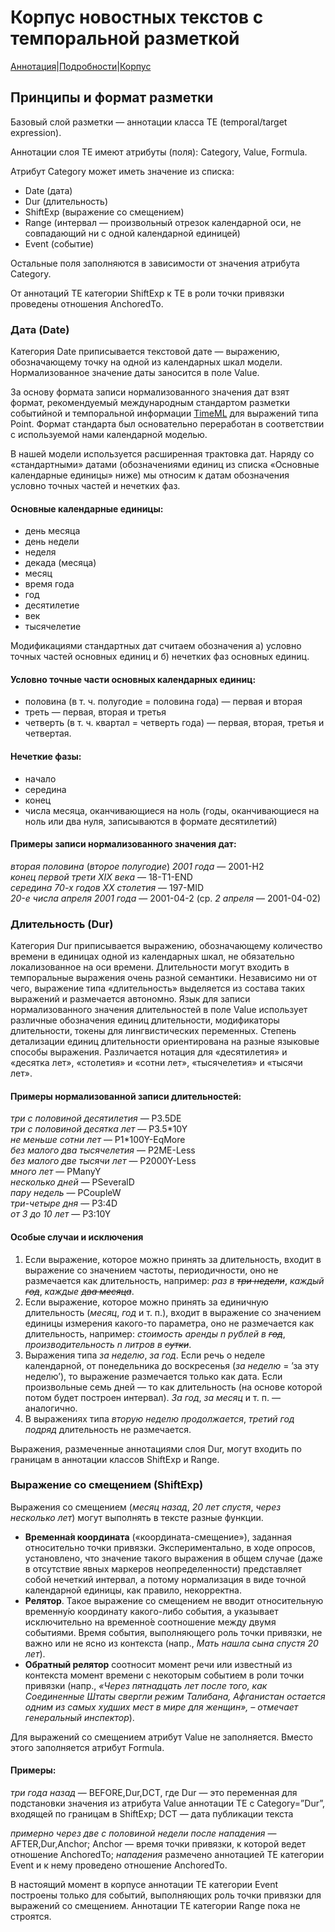 # Корпус новостных текстов с темпоральной разметкой

[Аннотация](https://yes2helen.github.io/RuTimeCor/index.html)|[Подробности](https://yes2helen.github.io/RuTimeCor/details.html)|[Корпус](https://yes2helen.github.io/RuTimeCor/files.html)

## Принципы и формат разметки

Базовый слой разметки — аннотации класса TE (temporal/target expression).  

Аннотации слоя TE имеют атрибуты (поля): Category, Value, Formula.  

Атрибут Category может иметь значение из списка:
- Date (дата)
- Dur (длительность) 
- ShiftExp (выражение со смещением) 
- Range (интервал — произвольный отрезок календарной оси, не совпадающий ни с одной календарной единицей) 
- Event (событие)

Остальные поля заполняются в зависимости от значения атрибута Category.

От аннотаций TE категории ShiftExp к TE в роли точки привязки проведены отношения AnchoredTo. 

### Дата (Date)

Категория Date приписывается текстовой дате — выражению, обозначающему точку на одной из календарных шкал модели. Нормализованное значение даты заносится в поле Value.  

За основу формата записи нормализованного значения дат взят формат, рекомендуемый международным стандартом разметки событийной и темпоральной информации [TimeML](http://www.timeml.org) для выражений типа Point. Формат стандарта был основательно переработан в соответствии с используемой нами календарной моделью. 

В нашей модели используется расширенная трактовка дат. Наряду со «стандартными» датами (обозначениями единиц из списка «Основные календарные единицы» ниже) мы относим к датам обозначения условно точных частей и нечетких фаз. 

#### Основные календарные единицы:
- день месяца
- день недели
- неделя
- декада (месяца)
- месяц 
- время года
- год
- десятилетие 
- век
- тысячелетие

Модификациями стандартных дат считаем обозначения а) условно точных частей основных единиц и б) нечетких фаз основных единиц.

#### Условно точные части основных календарных единиц:
- половина (в т. ч. полугодие = половина года) — первая и вторая
- треть — первая, вторая и третья 
- четверть (в т. ч. квартал = четверть года) — первая, вторая, третья и четвертая.

#### Нечеткие фазы:
- начало
- середина
- конец 
- числа месяца, оканчивающиеся на ноль (годы, оканчивающиеся на ноль или два нуля, записываются в формате десятилетий)

#### Примеры записи нормализованного значения дат:

*вторая половина* (*второе полугодие*) *2001 года* — 2001-H2  
*конец первой трети XIX века* — 18-T1-END  
*середина 70-х годов XX столетия* — 197-MID  
*20-е числа апреля 2001 года* — 2001-04-2 (ср. *2 апреля* — 2001-04-02)

### Длительность (Dur)

Категория Dur приписывается выражению, обозначающему количество времени в единицах одной из календарных шкал, не обязательно локализованное на оси времени. 
Длительности могут входить в темпоральные выражения очень разной семантики. Независимо ни от чего, выражение типа «длительность» выделяется из состава таких выражений и размечается автономно. 
Язык для записи нормализованного значения длительностей в поле Value использует различные обозначения единиц длительности, модификаторы длительности, токены для лингвистических переменных. 
Степень детализации единиц длительности ориентирована на разные языковые способы выражения. Различается нотация для «десятилетия» и «десятка лет», «столетия» и «сотни лет», «тысячелетия» и «тысячи лет». 

#### Примеры нормализованной записи длительностей: 

*три с половиной десятилетия* — P3.5DE  
*три с половиной десятка лет* — P3.5\*10Y  
*не меньше сотни лет* — P1\*100Y-EqMore  
*без малого два тысячелетия* — P2ME-Less  
*без малого две тысячи лет* — P2000Y-Less  
*много лет* — PManyY  
*несколько дней* — PSeveralD  
*пару недель* — PCoupleW  
*три-четыре дня* — P3:4D  
*от 3 до 10 лет* — P3:10Y  

#### Особые случаи и исключения
1. Если выражение, которое можно принять за длительность, входит в выражение со значением частоты, периодичности, оно не размечается как длительность, например: *раз в <s>три недели</s>*, *каждый <s>год</s>*, *каждые <s>два месяца</s>*.
2. Если выражение, которое можно принять за единичную длительность (*месяц*, *год* и т. п.), входит в выражение со значением единицы измерения какого-то параметра, оно не размечается как длительность, например: *стоимость аренды n рублей в <s>год</s>*, *производительность n литров в <s>сутки</s>*. 
3. Выражения типа *за неделю*, *за год*. Если речь о неделе календарной, от понедельника до воскресенья (*за неделю* = ’за эту неделю’), то выражение размечается только как дата. Если произвольные семь дней — то как длительность (на основе которой потом будет построен интервал). *За год*, *за месяц* и т. п. — аналогично. 
4. В выражениях типа *вторую неделю продолжается*, *третий год подряд* длительность не  размечается. 

Выражения, размеченные аннотациями слоя Dur, могут входить по границам в аннотации классов ShiftExp и Range. 

### Выражение со смещением (ShiftExp)

Выражения со смещением (*месяц назад*, *20 лет спустя*, *через несколько лет*) могут выполнять в тексте разные функции. 
- **Временна́я координата** («координата-смещение»), заданная относительно точки привязки. Экспериментально, в ходе опросов, установлено, что значение такого выражения в общем случае (даже в отсутствие явных маркеров неопределенности) представляет собой нечеткий интервал, а потому нормализация в виде точной календарной единицы, как правило, некорректна. 
- **Релятор**. Такое выражение со смещением не вводит относительную временну́ю координату какого-либо события, а указывает исключительно на временно́е соотношение между двумя событиями. Время события, выполняющего роль точки привязки, не важно или не ясно из контекста (напр., *Мать нашла сына спустя 20 лет*). 
- **Обратный релятор** соотносит момент речи или известный из контекста момент времени с некоторым событием в роли точки привязки (напр., *«Через пятнадцать лет после того, как Соединенные Штаты свергли режим Талибана, Афганистан остается одним из самых худших мест в мире для женщин», – отмечает генеральный инспектор*).

Для выражений со смещением атрибут Value не заполняется. Вместо этого заполняется атрибут Formula. 

#### Примеры: 
*три года назад* — BEFORE,Dur,DCT, где Dur — это переменная для подстановки значения из атрибута Value аннотации TE c Category=”Dur”, входящей по границам в ShiftExp; DCT — дата публикации текста

*примерно через две с половиной недели после нападения*  — AFTER,Dur,Anchor; Anchor — время точки привязки, к которой ведет отношение AnchoredTo; *нападения* размечено аннотацией TE категории Event и к нему проведено отношение AnchoredTo.

В настоящий момент в корпусе аннотации TE категории Event построены только для событий, выполняющих роль точки привязки для выражений со смещением. Аннотации TE категории Range пока не строятся. 


